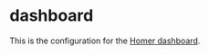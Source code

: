 # dashboard

This is the configuration for the [Homer dashboard](https://github.com/bastienwirtz/homer).


